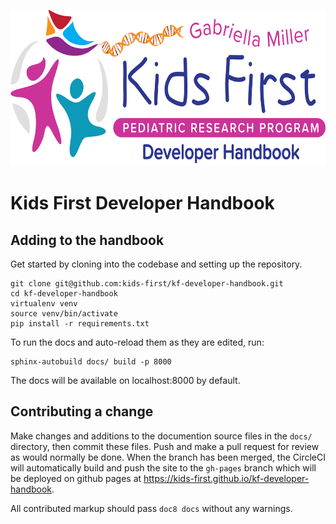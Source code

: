 <p align="center">
  <img src="docs/_static/images/logo.png" alt="Kids First Developer Handbook Logo" height="250">
</p>

# Kids First Developer Handbook

## Adding to the handbook

Get started by cloning into the codebase and setting up the repository.

```shell
git clone git@github.com:kids-first/kf-developer-handbook.git
cd kf-developer-handbook
virtualenv venv
source venv/bin/activate
pip install -r requirements.txt
```

To run the docs and auto-reload them as they are edited, run:

```shell
sphinx-autobuild docs/ build -p 8000
```

The docs will be available on localhost:8000 by default.

## Contributing a change

Make changes and additions to the documention source files in the `docs/`
directory, then commit these files.
Push and make a pull request for review as would normally be done.
When the branch has been merged, the CircleCI will automatically build and
push the site to the `gh-pages` branch which will be deployed on github
pages at https://kids-first.github.io/kf-developer-handbook.

All contributed markup should pass `doc8 docs` without any warnings.
